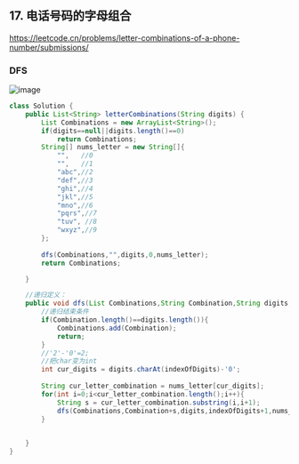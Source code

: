 ## 17. 电话号码的字母组合
https://leetcode.cn/problems/letter-combinations-of-a-phone-number/submissions/
### DFS
![image](https://user-images.githubusercontent.com/83968454/193431701-8e7952ff-9231-4a6a-be91-b8a26e28610a.png)

```java
class Solution {
    public List<String> letterCombinations(String digits) {
        List Combinations = new ArrayList<String>();
        if(digits==null||digits.length()==0)
            return Combinations;
        String[] nums_letter = new String[]{
            "",   //0
            "",   //1
            "abc",//2
            "def",//3
            "ghi",//4
            "jkl",//5
            "mno",//6
            "pqrs",//7
            "tuv", //8
            "wxyz",//9
        };
        
        dfs(Combinations,"",digits,0,nums_letter);
        return Combinations;

    }

    //递归定义：
    public void dfs(List Combinations,String Combination,String digits,int indexOfDigits,String[] nums_letter){
        //递归结束条件
        if(Combination.length()==digits.length()){
            Combinations.add(Combination);
            return;
        }
        //'2'-'0'=2;
        //把char变为int
        int cur_digits = digits.charAt(indexOfDigits)-'0';
        
        String cur_letter_combination = nums_letter[cur_digits];
        for(int i=0;i<cur_letter_combination.length();i++){
            String s = cur_letter_combination.substring(i,i+1);
            dfs(Combinations,Combination+s,digits,indexOfDigits+1,nums_letter);
        }
        

    }
}
```
